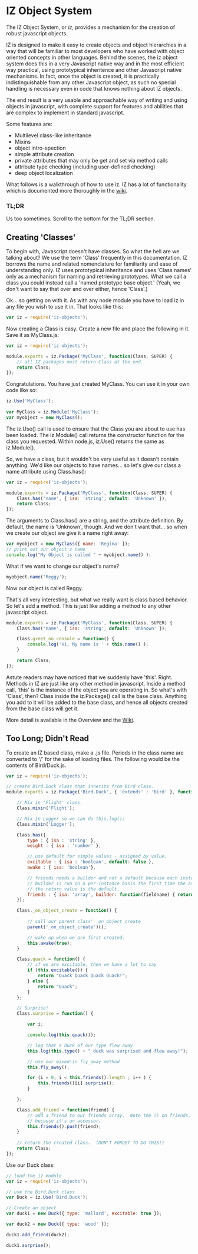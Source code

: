 # IZ Object System
	
The IZ Object System, or *iz*, provides a mechanism for the creation of robust javascript objects. 
	
IZ is designed to make it easy to create objects and object hierarchies in a way that will be familiar to most developers who have worked with object oriented concepts in other languages. Behind the scenes, the iz object system does this in a very Javascript native way and in the most efficient way practical, using prototypical inheritence and other Javascript native mechanisms. In fact, once the object is created, it is practically indistinguishable from any other Javascript object, as such no special handling is necessary even in code that knows nothing about IZ objects.

The end result is a very usable and approachable way of writing and using objects in javascript, with complete support for features and abilities that are complex to implement in standard javascript.

Some features are:
	
* Multilevel class-like inheritance
* Mixins
* object intro-spection
* simple attribute creation
* private attributes that may only be get and set via method calls
* attribute type checking (including user-defined checking)
* deep object localization

What follows is a walkthrough of how to use iz.  IZ has a lot of functionality which is documented more thoroughly in the [wiki](http://github.com/ionzero/iz/wiki).

### TL;DR 

Us too sometimes. Scroll to the bottom for the TL;DR section.

## Creating 'Classes'

To begin with, Javascript doesn't have classes. So what the hell are we talking about? We use the term 'Class' frequently in this documentation. IZ borrows the name and  related nomenclature for familiarity and ease of understanding only. IZ uses prototypical inheritance and uses 'Class names' only as a mechanism for naming and retrieving prototypes.  What we call a class you could instead call a 'named prototype base object.'  (Yeah, we don't want to say that over and over either, hence 'Class'.)

Ok... so getting on with it.  As with any node module you have to load iz in any file you wish to use it in.  That looks like this:

```js
var iz = require('iz-objects');
```

Now creating a Class is easy.  Create a new file and place the following in it. Save it as MyClass.js:

```js
var iz = require('iz-objects');

module.exports = iz.Package('MyClass', function(Class, SUPER) {
	// all IZ packages must return Class at the end.
	return Class;
});
```

Congratulations.  You have just created MyClass. You can use it in your own code like so:

```js
iz.Use('MyClass');
	
var MyClass = iz.Module('MyClass');
var myobject = new MyClass();
```

The iz.Use() call is used to ensure that the Class you are about to use has been loaded. The iz.Module() call returns the constructor function for the class you requested.  Within node.js, iz.Use() returns the same as iz.Module().

So, we have a class, but it wouldn't be very useful as it doesn't contain anything. We'd like our objects to have names... so let's give our class a name attribute using Class.has():

```js
var iz = require('iz-objects');

module.exports = iz.Package('MyClass', function(Class, SUPER) {
	Class.has('name', { isa: 'string', default: 'Unknown' });
	return Class;
});
```

The arguments to Class.has() are a string, and the attribute definition.  By default, the name is 'Unknown', though.  And we don't want that... so when we create our object we give it a name right away:

```js
var myobject = new MyClass({ name: 'Regina' });	
// print out our object's name
console.log("My Object is called " + myobject.name() );
```

What if we want to change our object's name?

```js
myobject.name('Reggy');
```

Now our object is called Reggy.  

That's all very interesting, but what we really want is class based behavior.  So let's add a method.  This is just like adding a method to any other javascript object.

```js
module.exports = iz.Package('MyClass', function(Class, SUPER) {
	Class.has('name', { isa: 'string', default: 'Unknown' });

	Class.greet_on_console = function() {
		console.log('Hi, My name is ' + this.name() );
	}

	return Class;
});
```

Astute readers may have noticed that we suddenly have 'this'.  Right.  Methods in IZ are just like any other method in javascript.  Inside a method call, 'this' is the instance of the object you are operating in.  So what's with 'Class', then? Class inside the iz.Package() call is the base class.  Anything you add to it will be added to the base class, and hence all objects created from the base class will get it. 

More detail is available in the Overview and the [Wiki](https://github.com/ionzero/iz/wiki).

## Too Long; Didn't Read

To create an IZ based class, make a .js file.  Periods in the class name are converted to '/' for the sake of loading files.  The following would be the contents of Bird/Duck.js.  

```js
var iz = require('iz-objects');

// create Bird.Duck class that inherits from Bird class.
module.exports = iz.Package('Bird.Duck', { 'extends' : 'Bird' }, function(Class, SUPER) {

	// Mix in 'Flight' class.
	Class.mixin('Flight');

	// Mix in Logger so we can do this.log();
	Class.mixin('Logger');

	Class.has({
		type : { isa : 'string' },
		weight : { isa : 'number' },

		// use default for simple values - assigned by value.
		excitable : { isa : 'boolean', default: false },
		awake : { isa: 'boolean'},

		// friends needs a builder and not a default because each instance needs it's own array.
		// builder is run on a per-instance basis the first time the attribute is requested
		// the return value is the default.
		friends : { isa: 'array', builder: function(fieldname) { return new Array(); } }
	});

	Class._on_object_create = function() {
	
		// call our parent class' _on_object_create
		parent('_on_object_create')();

		// wake up when we are first created.
		this.awake(true);
	}

	Class.quack = function() {
		// if we are excitable, then we have a lot to say
		if (this.excitable()) {
			return "Quack Quack Quack Quack!";
		} else {
			return "Quack";
		}
	};

	// Surprise!
	Class.surprise = function() {

		var i;

		console.log(this.quack());

		// log that a duck of our type flew away
		this.log(this.type() + " duck was surprised and flew away!");

		// use our mixed-in fly_away method
		this.fly_away();

		for (i = 0; i < this.friends().length ; i++ ) {
			this.friends()[i].surprise();
		}

	};

	Class.add_friend = function(friend) {
		// add a friend to our friends array.  Note the () on friends, 
		// because it's an accessor.
		this.friends().push(friend);
	}
	
	// return the created class.  (DON'T FORGET TO DO THIS!)
	return Class;
});
```

Use our Duck class:

```js
// load the iz module
var iz = require('iz-objects');

// use the Bird.Duck class
var Duck = iz.Use('Bird.Duck');

// Create an object
var duck1 = new Duck({ type: 'mallard', excitable: true });

var duck2 = new Duck({ type: 'wood' });

duck1.add_friend(duck2);

duck1.surprise();
```